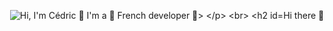 <p align="center">
  <img src="https://github.com/CedricMrt/CedricMrt/blob/main/github/Animation.gif" alt="Hi, I'm Cédric 👋 I'm a 🚀 French developer 🚀>
</p> 
<br>

## Hi there 👋

<!--
**CedricMrt/CedricMrt** is a ✨ _special_ ✨ repository because its `README.md` (this file) appears on your GitHub profile.

Here are some ideas to get you started:

- 🔭 I’m currently working on ...
- 🌱 I’m currently learning ...
- 👯 I’m looking to collaborate on ...
- 🤔 I’m looking for help with ...
- 💬 Ask me about ...
- 📫 How to reach me: ...
- 😄 Pronouns: ...
- ⚡ Fun fact: ...
-->
